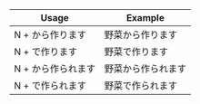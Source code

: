|Usage|Example|
|-|-|
|N + から作ります|野菜から作ります|
|N + で作ります|野菜で作ります|
|N + から作られます|野菜から作られます|
|N + で作られます|野菜で作られます|